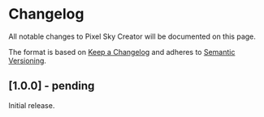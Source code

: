 # Changelog

All notable changes to Pixel Sky Creator will be documented on this page.

The format is based on [Keep a Changelog](https://keepachangelog.com/en/1.0.0/) and adheres to [Semantic Versioning](https://semver.org/spec/v2.0.0.html).


## [1.0.0] - pending

Initial release.
